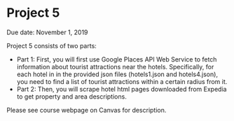 # Project 5

Due date: November 1, 2019

Project 5 consists of two parts:

- Part 1: First, you will first use Google Places API Web Service to fetch information about tourist attractions near the hotels.  Specifically, for each hotel in in the provided json files (hotels1.json and hotels4.json), you need to find a list of tourist attractions within a certain radius from it. 
- Part 2: Then, you will scrape hotel html pages downloaded from Expedia to get property and area descriptions.

Please see course webpage on Canvas for description.
